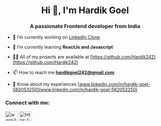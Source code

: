 <h1 align="center">Hi 👋, I'm Hardik Goel</h1>
<h3 align="center">A passionate Frontend developer from India</h3>

- 🔭 I’m currently working on [LinkedIn Clone](https://hardik242.github.io/LinkedIn-clone/)

- 🌱 I’m currently learning **ReactJs and Javascript**

- 👨‍💻 All of my projects are available at [https://github.com/Hardik242](https://github.com/Hardik242)

- 📫 How to reach me **hardikgoel242@gmail.com**

- 📄 Know about my experiences [www.linkedin.com/in/hardik-goel-582053250](www.linkedin.com/in/hardik-goel-582053250)

<h3 align="left">Connect with me:</h3>
<p align="left">
<a href="https://linkedin.com/in/www.linkedin.com/in/hardik-goel-582053250" target="blank"><img align="center" src="https://raw.githubusercontent.com/rahuldkjain/github-profile-readme-generator/master/src/images/icons/Social/linked-in-alt.svg" alt="www.linkedin.com/in/hardik-goel-582053250" height="30" width="40" /></a>
<a href="https://instagram.com/https://www.instagram.com/goel_hardik242/" target="blank"><img align="center" src="https://raw.githubusercontent.com/rahuldkjain/github-profile-readme-generator/master/src/images/icons/Social/instagram.svg" alt="https://www.instagram.com/goel_hardik242/" height="30" width="40" /></a>
</p>
